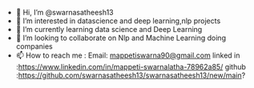 - 👋 Hi, I’m @swarnasatheesh13
- 👀 I’m interested in datascience and deep learning,nlp projects
- 🌱 I’m currently learning data science and Deep Learning
- 💞️ I’m looking to collaborate on Nlp and Machine Learning doing companies
- 📫 How to reach me :
Email: mappetiswarna90@gmail.com
linked in :https://www.linkedin.com/in/mappeti-swarnalatha-78962a85/
github :https://github.com/swarnasatheesh13/swarnasatheesh13/new/main?

<!---
swarnasatheesh13/swarnasatheesh13 is a ✨ special ✨ repository because its `README.md` (this file) appears on your GitHub profile.
You can click the Preview link to take a look at your changes.
--->
